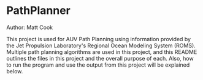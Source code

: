 PathPlanner
===========
Author: Matt Cook

This project is used for AUV Path Planning using information provided by the Jet Propulsion Laboratory's Regional Ocean
Modeling System (ROMS). Multiple path planning algorithms are used in this project, and this README outlines the files
in this project and the overall purpose of each. Also, how to run the program and use the output from this project will
be explained below.


